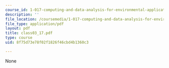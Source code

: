 ```yaml
---
course_id: 1-017-computing-and-data-analysis-for-environmental-applications-fall-2003
description: ''
file_location: /coursemedia/1-017-computing-and-data-analysis-for-environmental-applications-fall-2003/8f75d73e78f02f1826f46cbd4b1360c3_class03_17.pdf
file_type: application/pdf
layout: pdf
title: class03_17.pdf
type: course
uid: 8f75d73e78f02f1826f46cbd4b1360c3

---
```

None